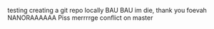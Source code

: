 testing creating a git repo locally
BAU BAU
im die, thank you foevah
NANORAAAAAA
Piss
merrrrge conflict on master
